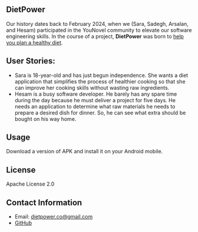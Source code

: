 ## DietPower
Our history dates back to February 2024, when we (Sara, Sadegh, Arsalan, and Hesam) participated in the YouNovel community to elevate our software engineering skills. In the course of a project, **DietPower** was born to <ins>help you plan a healthy diet</ins>.

## User Stories:
- Sara is 18-year-old and has just begun independence. She wants a diet application that simplifies the process of healthier cooking so that she can improve her cooking skills without wasting raw ingredients.
- Hesam is a busy software developer. He barely has any spare time during the day because he must deliver a project for five days. He needs an application to determine what raw materials he needs to prepare a desired dish for dinner. So, he can see what extra should be bought on his way home.

## Usage
Download a version of APK and install it on your Android mobile.

## License
Apache License 2.0

## Contact Information
- Email: dietpower.co@gmail.com
- [GitHub](https://github.com/dietpower/DietPowerDemoVersion)
